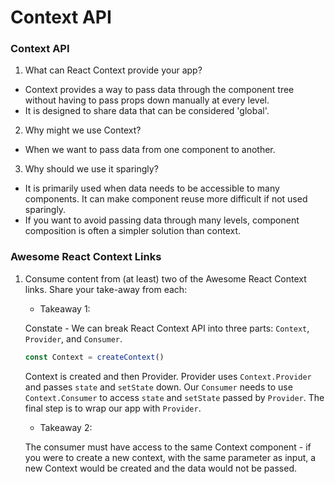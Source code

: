 # Context API

### Context API
1. What can React Context provide your app?
- Context provides a way to pass data through the component tree without having to pass props down manually at every level. 
- It is designed to share data that can be considered 'global'. 

2. Why might we use Context?
- When we want to pass data from one component to another. 

3. Why should we use it sparingly?
- It is primarily used when data needs to be accessible to many components. It can make component reuse more difficult if not used sparingly.
- If you want to avoid passing data through many levels, component composition is often a simpler solution than context. 

### Awesome React Context Links
1. Consume content from (at least) two of the Awesome React Context links. Share your take-away from each:
    - Takeaway 1: 
    
    Constate - We can break React Context API into three parts: `Context`, `Provider`, and `Consumer`. 
    ```js
    const Context = createContext()
    ```
    Context is created and then Provider. Provider uses `Context.Provider` and passes `state` and `setState` down. Our `Consumer` needs to use `Context.Consumer` to access `state` and `setState` passed by `Provider`. The final step is to wrap our app with `Provider`. 

    - Takeaway 2: 

    The consumer must have access to the same Context component - if you were to create a new context, with the same parameter as input, a new Context would be created and the data would not be passed. 